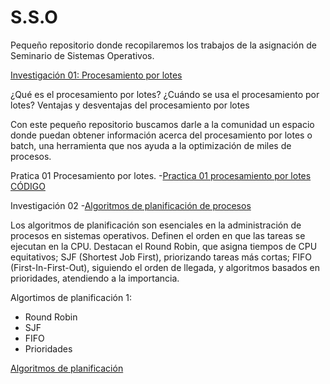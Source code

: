 # S.S.O
Pequeño repositorio donde recopilaremos los trabajos de la asignación de Seminario de Sistemas Operativos.


[Investigación 01: Procesamiento por lotes](Procesamiento_por_lotes.pdf)

¿Qué es el procesamiento por lotes?
¿Cuándo se usa el procesamiento por lotes?
Ventajas y desventajas del procesamiento por lotes

Con este pequeño repositorio buscamos darle a la comunidad un espacio donde puedan obtener información acerca del procesamiento por lotes o batch, una herramienta que nos ayuda a la optimización de miles de procesos.

Pratica 01  Procesamiento por lotes.
-[Practica 01 procesamiento por lotes CÓDIGO](https://github.com/Dexne/S.S.O/tree/main/Practica%2001%20Procesamiento%20por%20lotes%201)

Investigación 02
-[Algoritmos de planificación de procesos](Algoritmos_de_planificación_de_procesos.pdf)

Los algoritmos de planificación son esenciales en la administración de procesos en sistemas operativos. Definen el orden en que las tareas se ejecutan en la CPU. Destacan el Round Robin, que asigna tiempos de CPU equitativos; SJF (Shortest Job First), priorizando tareas más cortas; FIFO (First-In-First-Out), siguiendo el orden de llegada, y algoritmos basados en prioridades, atendiendo a la importancia.

Algortimos de planificación 1:

- Round Robin
- SJF
- FIFO
- Prioridades

[Algoritmos de planificación](https://github.com/Dexne/S.S.O/tree/main/Algoritmos_de_planificaci%C3%B3n_1)
